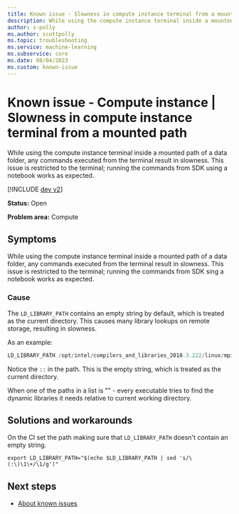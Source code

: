 ```yaml
---
title: Known issue - Slowness in compute instance terminal from a mounted path
description: While using the compute instance terminal inside a mounted path of data folder, any commands executed from the terminal result in slowness.
author: s-polly
ms.author: scottpolly
ms.topic: troubleshooting  
ms.service: machine-learning
ms.subservice: core
ms.date: 08/04/2023
ms.custom: known-issue
---
```


# Known issue  - Compute instance | Slowness in compute instance terminal from a mounted path

While using the compute instance terminal inside a mounted path of a data folder, any commands executed from the terminal result in slowness. This issue is restricted to the terminal; running the commands from SDK using a notebook works as expected.


[!INCLUDE [dev v2](../includes/machine-learning-dev-v2.md)]
<!--- Choose the correct include --->

**Status:** Open

**Problem area:** Compute

## Symptoms

While using the compute instance terminal inside a mounted path of a data folder, any commands executed from the terminal result in slowness. This issue is restricted to the terminal; running the commands from SDK sing a notebook works as expected.

### Cause

The `LD_LIBRARY_PATH` contains an empty string by default, which is treated as the current directory. This causes many library lookups on remote storage, resulting in slowness.

As an example: 

```python
LD_LIBRARY_PATH /opt/intel/compilers_and_libraries_2018.3.222/linux/mpi/intel64/lib:/opt/intel/compilers_and_libraries_2018.3.222/linux/mpi/mic/lib::/anaconda/envs/azureml_py38/lib/:/usr/local/cuda/lib64:/usr/local/cuda/extras/CUPTI/lib64/
```

Notice the `::` in the path. This is the empty string, which is treated as the current directory.

When one of the paths in a list is "" - every executable tries to find the dynamic libraries it needs relative to current working directory.

## Solutions and workarounds

On the CI set the path making sure that `LD_LIBRARY_PATH` doesn't contain an empty string.

```export LD_LIBRARY_PATH="$(echo $LD_LIBRARY_PATH | sed 's/\(:\)\1\+/\1/g')"```

## Next steps

- [About known issues](azureml-known-issues.md)
